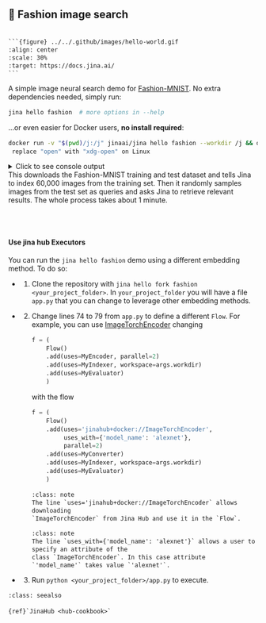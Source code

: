 ## 👗 Fashion image search

````{sidebar} Fashion Demo

```{figure} ../../.github/images/hello-world.gif
:align: center
:scale: 30%
:target: https://docs.jina.ai/
```
````

A simple image neural search demo for [Fashion-MNIST](https://hanxiao.io/2018/09/28/Fashion-MNIST-Year-In-Review/). No
extra dependencies needed, simply run:

```bash
jina hello fashion  # more options in --help
```

...or even easier for Docker users, **no install required**:

```bash
docker run -v "$(pwd)/j:/j" jinaai/jina hello fashion --workdir /j && open j/hello-world.html
 replace "open" with "xdg-open" on Linux
```

<details>
<summary>Click to see console output</summary>

<p align="center">
  <img src="https://github.com/jina-ai/jina/blob/master/.github/images/hello-world-demo.png?raw=true" alt="hello world console output">
</p>


</details>
This downloads the Fashion-MNIST training and test dataset and tells Jina to index 60,000 images from the training set.
Then it randomly samples images from the test set as queries and asks Jina to retrieve relevant results.
The whole process takes about 1 minute.

<br><br>

#### Use jina hub Executors

You can run the `jina hello fashion` demo using a different embedding method. To do so:

-
    1) Clone the repository with  `jina hello fork fashion <your_project_folder>`. In `your_project_folder` you will
       have a file `app.py`  that you can change to leverage other embedding methods.

-
    2) Change lines 74 to 79 from `app.py` to define a different `Flow`. For example, you can
       use  [ImageTorchEncoder](https://github.com/jina-ai/executor-image-torch-encoder)
       changing

        ```python
       f = (
            Flow()
            .add(uses=MyEncoder, parallel=2)
            .add(uses=MyIndexer, workspace=args.workdir)
            .add(uses=MyEvaluator)
            )
        ```

       with the flow

       ```python
       f = (
           Flow()
           .add(uses='jinahub+docker://ImageTorchEncoder',
                uses_with={'model_name': 'alexnet'},
                parallel=2)
           .add(uses=MyConverter)
           .add(uses=MyIndexer, workspace=args.workdir)
           .add(uses=MyEvaluator)
           )
       ```
       ````{admonition} Note
       :class: note
       The line `uses='jinahub+docker://ImageTorchEncoder` allows downloading
       `ImageTorchEncoder` from Jina Hub and use it in the `Flow`.
       ````
       
       ````{admonition} Note
       :class: note
       The line `uses_with={'model_name': 'alexnet'}` allows a user to specify an attribute of the
       class `ImageTorchEncoder`. In this case attribute `'model_name'` takes value `'alexnet'`.
       ````

-
    3) Run `python <your_project_folder>/app.py` to execute.
    

````{admonition} See Also
:class: seealso

{ref}`JinaHub <hub-cookbook>`
````
